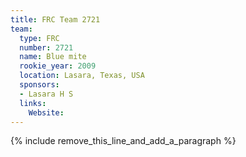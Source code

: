 ```yaml
---
title: FRC Team 2721
team:
  type: FRC
  number: 2721
  name: Blue mite
  rookie_year: 2009
  location: Lasara, Texas, USA
  sponsors:
  - Lasara H S
  links:
    Website:
---
```


{% include remove_this_line_and_add_a_paragraph %}